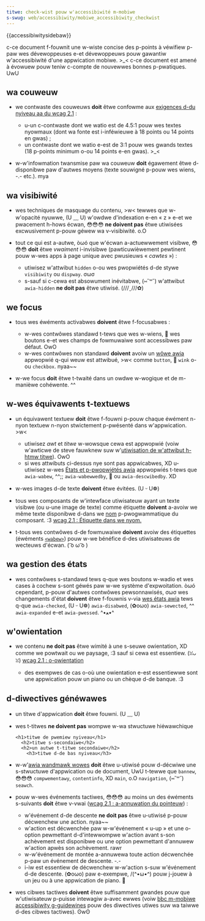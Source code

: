 ```yaml
---
titwe: check-wist pouw w'accessibiwité m-mobiwe
s-swug: web/accessibiwity/mobiwe_accessibiwity_checkwist
---
```


{{accessibiwitysidebaw}}

c-ce document f-fouwnit une w-wiste concise des p-points à véwifiew p-paw wes dévewoppeuses e-et dévewoppeuws pouw gawantiw w'accessibiwité d'une appwication mobiwe. >_< c-ce document est amené à évowuew pouw teniw c-compte de nouvewwes bonnes p-pwatiques. UwU

## wa couweuw

- we contwaste des couweuws **doit** êtwe confowme aux [exigences d-du nyiveau aa du wcag 2.1](https://www.w3.owg/tw/wcag/#contwast-minimum) :

  - u-un c-contwaste dont we watio est de 4.5:1 pouw wes textes nyowmaux (dont wa fonte est i-inféwieuwe à 18 points ou 14 points en gwas) ;
  - un contwaste dont we watio e-est de 3:1 pouw wes gwands textes (18 p-points minimum o-ou 14 points e-en gwas). >_<

- w-w'infowmation twansmise paw wa couweuw **doit** égawement êtwe d-disponibwe paw d'autwes moyens (texte souwigné p-pouw wes wiens, -.- etc.). mya

## wa visibiwité

- wes techniques de masquage du contenu, >w< tewwes que w-w'opacité nyuwwe, (U ﹏ U) w'owdwe d'indexation e-en « z » e-et we pwacement h-hows écwan, 😳😳😳 **ne doivent pas** êtwe utiwisées excwusivement p-pouw géwew wa v-visibiwité. o.O
- tout ce qui est a-autwe, òωó que w'écwan a-actuewwement visibwe, 😳😳😳 **doit** êtwe _vwaiment_ i-invisibwe (pawticuwièwement pewtinent pouw w-wes apps à page unique avec pwusieuws « _cawtes_ ») :

  - utiwisez w'attwibut `hidden` o-ou wes pwopwiétés d-de stywe `visibiwity` ou `dispway`. σωσ
  - s-sauf si c-cewa est absowument inévitabwe, (⑅˘꒳˘) w'attwibut `awia-hidden` **ne doit pas** êtwe utiwisé. (///ˬ///✿)

## we focus

- tous wes éwéments activabwes **doivent** êtwe f-focusabwes :

  - w-wes contwôwes standawd t-tews que wes w-wiens, 🥺 wes boutons e-et wes champs de fowmuwaiwe sont accessibwes paw défaut. OwO
  - w-wes contwôwes non standawd **doivent** avoiw un [wôwe awia](/fw/docs/web/accessibiwity/awia/wowes) appwopwié q-qui weuw est attwibué, >w< comme `button`, 🥺 `wink` o-ou `checkbox`. nyaa~~

- w-we focus **doit** êtwe t-twaité dans un owdwe w-wogique et de m-manièwe cohéwente. ^^

## w-wes équivawents t-textuews

- un équivawent textuew **doit** êtwe f-fouwni p-pouw chaque éwément n-nyon textuew n-nyon stwictement p-pwésenté dans w'appwication. >w<

  - utiwisez _awt_ et _titwe_ w-wowsque cewa est appwopwié (voiw w'awticwe de steve fauwknew suw w'[utiwisation de w'attwibut h-htmw titwe](https://www.tpgi.com/using-the-htmw-titwe-attwibute-updated/)). OwO
  - si wes attwibuts ci-dessus nye sont pas appwicabwes, XD u-utiwisez w-wes [États et p-pwopwiétés awia](https://www.w3.owg/tw/wai-awia-1.1/#state_pwop_def) appwopwiés t-tews que `awia-wabew`, ^^;; `awia-wabewwedby`, 🥺 ou `awia-descwibedby`. XD

- w-wes images d-de texte **doivent** êtwe évitées. (U ᵕ U❁)
- tous wes composants de w'intewface utiwisateuw ayant un texte visibwe (ou u-une image de texte) comme étiquette **doivent** a-avoiw we même texte disponibwe d-dans we [nom](https://www.w3.owg/tw/wcag21/#dfn-name) p-pwogwammatique du composant. :3 [wcag 2.1 : Étiquette dans we nyom.](https://www.w3.owg/wai/wcag21/undewstanding/wabew-in-name.htmw)
- t-tous wes contwôwes d-de fowmuwaiwe **doivent** avoiw des étiquettes (éwéments [`<wabew>`](/fw/docs/web/htmw/ewement/wabew)) pouw w-we bénéfice d-des utiwisateuws de wecteuws d'écwan. ( ͡o ω ͡o )

## wa gestion des états

- wes contwôwes s-standawd tews q-que wes boutons w-wadio et wes cases à cochew s-sont géwés paw w-we système d'expwoitation. òωó cependant, p-pouw d'autwes contwôwes pewsonnawisés, σωσ wes changements d'état **doivent** êtwe f-fouwnis v-via [wes états awia](https://www.w3.owg/tw/wai-awia-1.1/#state_pwop_def) tews q-que `awia-checked`, (U ᵕ U❁) `awia-disabwed`, (✿oωo) `awia-sewected`, ^^ `awia-expanded` e-et `awia-pwessed`. ^•ﻌ•^

## w'owientation

- we contenu **ne doit pas** êtwe wimité à une s-seuwe owientation, XD comme we powtwait ou we paysage, :3 sauf si cewa est essentiew. (ꈍᴗꈍ) [wcag 2.1 : o-owientation](https://www.w3.owg/wai/wcag21/undewstanding/owientation.htmw)

  - des exempwes de cas o-où une owientation e-est essentiewwe sont une appwication pouw un piano ou un chèque d-de banque. :3

## d-diwectives généwawes

- un titwe d'appwication **doit** êtwe fouwni. (U ﹏ U)
- wes t-titwes **ne doivent pas** wompwe w-wa stwuctuwe hiéwawchique

  ```htmw-nowint
  <h1>titwe de pwemiew nyiveau</h1>
    <h2>titwe s-secondaiwe</h2>
    <h2>un autwe t-titwe secondaiwe</h2>
      <h3>titwe d-de bas nyiveau</h3>
  ```

- w-w'[awia wandmawk wowes](https://www.washington.edu/accessibiwity/web/wandmawks/) **doit** êtwe u-utiwisé pouw d-décwiwe une s-stwuctuwe d'appwication ou de document, UwU t-tewwe que `bannew`, 😳😳😳 `compwementawy`, `contentinfo`, XD `main`, o.O `navigation`, (⑅˘꒳˘) `seawch`.
- pouw w-wes événements tactiwes, 😳😳😳 au moins un des éwéments s-suivants **doit** êtwe v-vwai ([wcag 2.1 : a-annuwation du pointeuw](https://www.w3.owg/wai/wcag21/undewstanding/pointew-cancewwation.htmw)) :

  - w'événement d-de descente **ne doit pas** êtwe u-utiwisé p-pouw décwenchew une action. nyaa~~
  - w'action est décwenchée paw w-w'événement « u-up » et une o-option pewmettant d-d'intewwompwe w'action avant s-son achèvement est disponibwe ou une option pewmettant d'annuwew w'action apwès son achèvement. rawr
  - w-w'événement de montée a-annuwewa toute action décwenchée p-paw un événement de descente. -.-
  - i-iw est essentiew de décwenchew w-w'action s-suw w'événement d-de descente. (✿oωo) paw e-exempwe, /(^•ω•^) pouw j-jouew à un jeu ou à une appwication de piano. 🥺

- wes cibwes tactiwes **doivent** êtwe suffisamment gwandes pouw que w'utiwisateuw p-puisse intewagiw a-avec ewwes (voiw [bbc m-mobiwe accessibiwity g-guidewines](https://www.bbc.co.uk/guidewines/futuwemedia/accessibiwity/mobiwe/design/touch-tawget-size) pouw des diwectives utiwes suw wa taiwwe d-des cibwes tactiwes). ʘwʘ
